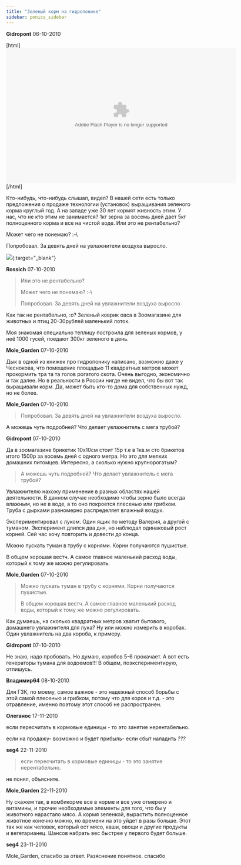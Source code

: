```yaml
---
title: "Зеленый корм на гидропонике"
sidebar: ponics_sidebar
---
```


**Gidropont** 06-10-2010

[html]<object width="626" height="367" type="application/x-shockwave-flash" data="http://img.mail.ru/r/video2/player_v2.swf?2" ><param name="movie" value="http://img.mail.ru/r/video2/player_v2.swf?2" /><param name="flashvars" value="movieSrc=mail/shpoongle/_myvideo/1" /><param name="devicefont" value="false"/><param name="menu" value="false"/><param name="allowFullScreen" value="true" /><param name="allowScriptAccess" value="always" /></object>[/html]

Кто-нибудь, что-нибудь слышал, видел? В нашей сети есть только предложения о продаже технологии (установок) выращивания зеленого корма круглый год. А на западе уже 30 лет кормят живность этим. У нас, что не кто этим не занимается? 1кг зерна за восемь дней дает 5кг полноценного корма и все на чистой воде. Или это не рентабельно?

Может чего не понемаю? :-\

Попробовал. За девять дней на увлажнители воздуха выросло.

[![](http://s3.postimage.org/S3kR9.jpg)](http://s3.postimage.org/S3kR9.jpg){:target="_blank"}


**Rossich** 07-10-2010

> Или это не рентабельно?
> 
> Может чего не понемаю? :-\
> 
> Попробовал. За девять дней на увлажнители воздуха выросло.

Как так не рентабельно, :o? Зеленый коврик овса в Зоомагазине для животных и птиц 20-30рублей маленький лоток.

Моя знакомая специально теплицу построила для зеленых кормов, у неё 1000 гусей, поедают 300кг зеленого в день.


**Mole_Garden** 07-10-2010

Дык в одной из книжек про гидропонику написано, возможно даже у Чеснокова, что помещение площадью 11 квадратных метров может прокормить тра та та голов рогатого скота. Очень выгодно, экономично и так далее. Но в реальности в России нигде не видел, что бы вот так выращивали корм. Да, может быть кто-то дома для собственных нужд, но не более. 


**Mole_Garden** 07-10-2010

> Попробовал. За девять дней на увлажнители воздуха выросло.

А можешь чуть подробней? Что делает увлажнитель с мега трубой? 


**Gidropont** 07-10-2010

Да в зоомагазине брикетик 10х10см стоит 15р т.е в 1кв.м сто брикетов итого 1500р за восемь дней с одного метра. Но это для мелких домашних питомцев. Интересно, а сколько нужно крупнорогатым? 
> А можешь чуть подробней? Что делает увлажнитель с мега трубой? 

Увлажнителю нахожу применение в разных областях нашей деятельности. В данном случае необходимо чтобы зерно было всегда влажным, но не в воде, а то оно покроется плесенью или грибком. Труба с дырками равномерно распределяет влажный воздух.

Экспериментировал с луком. Один ящик по методу Валерия, а другой с туманом. Эксперимент длился два дня, но наблюдал одинаковый рост корней. Сей час хочу повторить и довести до конца.

Можно пускать туман в трубу с корнями. Корни получаются пушистые.

В общем хорошая вестч. А самое главное маленький расход воды, который к тому же можно регулировать.


**Mole_Garden** 07-10-2010

> Можно пускать туман в трубу с корнями. Корни получаются пушистые.
> 
> В общем хорошая вестч. А самое главное маленький расход воды, который к тому же можно регулировать.

Как думаешь, на сколько квадратных метров хватит бытового, домашнего увлажнителя для лука? Ну или можно измерить в коробах. Один увлажнитель на два короба, к примеру. 


**Gidropont** 07-10-2010

Не знаю, надо пробовать. Но думаю, коробов 5-6 прокачает. А вот есть генераторы тумана для водоемов!!! В общем, поэкспериментирую, отпишусь.


**Владимир64** 08-10-2010

Для ГЗК, по моему, самое важное - это надежный способ борьбы с этой самой плесенью и грибком, потому что для коров и т.д. - это отравление, именно поэтому этот способ не распространен.


**Олеганос** 17-11-2010

если пересчитать в кормовые единицы - то это занятие нерентабельно. 

если на продажу- возможно и будет прибыль- если сбыт наладить *???*


**seg4** 22-11-2010

> если пересчитать в кормовые единицы - то это занятие нерентабельно. 

не понял, объясните.


**Mole_Garden** 22-11-2010

Ну скажем так, в комбикорме все в норме и все уже отмерено и витамины, и прочие необходимые элементы для того, что бы у животного нарастало мясо. А кормя зеленкой, вырастить полноценное животное конечно можно, но времени на это уйдет в разы больше. Этот так же как человек, который ест мясо, каши, овощи и другие продукты и вегетарианец. Шансов набрать вес быстрее у первого будет больше. 


**seg4** 23-11-2010

Mole_Garden, спасибо за ответ. Разяснение понятное. спасибо



